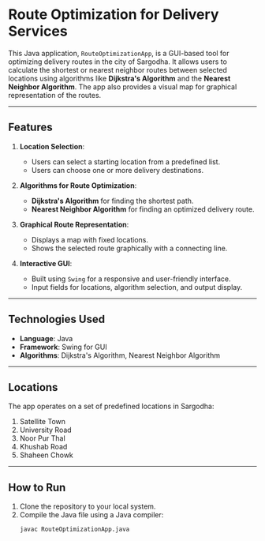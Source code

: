 # Route Optimization for Delivery Services

This Java application, `RouteOptimizationApp`, is a GUI-based tool for optimizing delivery routes in the city of Sargodha. It allows users to calculate the shortest or nearest neighbor routes between selected locations using algorithms like **Dijkstra's Algorithm** and the **Nearest Neighbor Algorithm**. The app also provides a visual map for graphical representation of the routes.

---

## Features

1. **Location Selection**:
   - Users can select a starting location from a predefined list.
   - Users can choose one or more delivery destinations.

2. **Algorithms for Route Optimization**:
   - **Dijkstra's Algorithm** for finding the shortest path.
   - **Nearest Neighbor Algorithm** for finding an optimized delivery route.

3. **Graphical Route Representation**:
   - Displays a map with fixed locations.
   - Shows the selected route graphically with a connecting line.

4. **Interactive GUI**:
   - Built using `Swing` for a responsive and user-friendly interface.
   - Input fields for locations, algorithm selection, and output display.

---

## Technologies Used

- **Language**: Java
- **Framework**: Swing for GUI
- **Algorithms**: Dijkstra's Algorithm, Nearest Neighbor Algorithm

---

## Locations

The app operates on a set of predefined locations in Sargodha:
1. Satellite Town
2. University Road
3. Noor Pur Thal
4. Khushab Road
5. Shaheen Chowk

---

## How to Run

1. Clone the repository to your local system.
2. Compile the Java file using a Java compiler:
   ```bash
   javac RouteOptimizationApp.java
